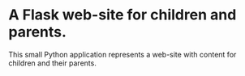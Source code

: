 # A Flask web-site for children and parents.

This small Python application represents a web-site with content for children and their parents.
